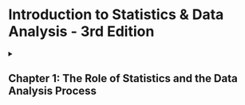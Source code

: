 # Introduction to Statistics & Data Analysis - 3rd Edition

  <details>
    <summary>
      <h2>Chapter 1: The Role of Statistics and the Data Analysis Process</h2>
    </summary>

  <p>O uso da estatística está cada vez mais disseminado no mundo atual por consequência de sua utilização e aplicação prática. Ainda assim, muitos acreditam que se trata de uma disicplina desnecessária e muitas vezes utilizada somente para fundamentar mentiras através dos dados coletados, campanhas de marketing suspiciosas, para dizer o mínimo, e narrativas sociais dos grupos sociais e econômicos dominantes. Contudo, a estatística é muito utilizada em várias áreas do conhecimento, de modo que ela se torna imprescindível em um mundo cada vez mais complexo e abarrotado de interações.</p>

  <p>Mesmo em meio à desconfianças, a estatística está se tornando mais popular entre o público que não contribui diariamente com ela. Isso porque ela dá ferramentas necessárias para pensar além do óbvio e do genérico, facilitando a compreensão dos eventos naturais e sociais e formando uma maneira de pensar para além da bestialidade social e individual. Nessa cadência, vão se formando mais e mais pessoas interessadas e pelos menos compreender sua utilidade prática.</p>

<br>
   
   ### 1.1: Three reasons to study statistics

   #### The first reason: To be informed

   <p>Para estar informado é necessário ser capaz de: Extrair informações de tabelas e gráficos; Seguir argumentos numéricos; Entender os básico de como dados devem ser reunidos, resumidos e analisados para derivar conclusões estatisticas.</p>

   #### The second reason: Making informed decisions

   <p>Para realizar julgamentos informados, é necessário: Decidir se a informação existente é adequada ou se informação adicional é necessária; Se necessário, coletar informações de um modo razoável e crítico; Resumir os dados disponíveis de um modo útil e informativo; Analisar os dados disponíveis; Derivar conclusões, tomar decisões e avaliar os de uma decisão incorreta.</p>

   #### The third reason: Evaluating decisions that affect your life

   <p>Uma compreensão de técnicas estatisticas permitirá a você questionar e avaliar decisões que afetam seu bem-estar.</p>

<br>

   ### 1.2 The Nature and Role of Variability

   <p>A Estatística é uma área do conhecimento que focar em coletar, analisar e tirar conclusões a partir de dados de um modo sensível e crítico. Um dos usos básicos de métodos estatíticos descritivos é aumentar nosso entendimento da natureza da varibilidade em uma população. Entender variabilidade nos permite distinguir entre valores comuns e incomuns. A habilidade para reconhecer valores incomuns na presenção da varibilidade é chave para a maioria dos procedimentos estatísticos e é também o que nos possibilita quantificar a chance de estar errado quando uma conclusão é baseada em dados de amostra.</p>

<br>

   ### 1.3 Statistics and the Data Analysis Process

   <p>Logo após que os dados foram coletados, o próximo passo no processo de análise de dados envolve organizar e resumir a informação. Tabelas, gráficos e resumos numéricos permitem maior entendimento e fornecem uma maneira efetiva de apresentar os dados. Métodos para organizar e resumir dados constituem a ramo da estatística conhecido como <i>Estatística descritiva</i>. Depois que os dados foram resumidos, nós frequentemente derivamos conclusões ou tomamos decisões baseadas nos dados. Isso, com frequência, envolve generalizar de um pequeno grupo de individuos ou objetos que foram estudados para um grupo bem maior. Métodos para retirar conclusões a partir de porções menores de grupos maiores é o outro ramo da estatítica conhecido como <i>Estatística inferencial</i></p>

   <p>A <b>Estatística inferencial</b> envolve generalizar a partir de uma amostra retirada de uma população. Porém, quando nós generalizamos corremos o risco de uma conclusão incorreta, pois a conclusão sobre uma população é baseada numa informação incompleta. Um aspecto importante ao desenvolver técnicas inferenciais envolve quantificar a chance de uma conclusão incorreta.</p>

   #### Definitions:

   <p>A coleção inteira de indivíduos ou objetos sobre o qual a informação precisa ser extraída é chamada de <b>população</b> de interesse. Uma <b>amostra</b> é um subconjunto da população de interesse selecionada de maneira intencional.</p>

   <p><b>Estatítica descritiva</b> é o ramo da estatística que inclui métodos para organizar e resumir dados. <b>Estatística inferencial</b> é o ramo da estatística que envolve generalizar a partir de uma amostra de uma população e avaliar a confiabilidade de tais generalizações.</p>

<br>

  ### Exercises 1.1 - 1.9

  <ol>
    <li>Give a brief definition of the terms <i>descriptive statistics</i> and <i>inferential statistics</i>.</li>
    <li>Give a brief definition of the terms <i>population</i> and <i>sample</i>.</li>
    <li>Data from a poll conducted by Travelocity led to the following estimates: Approximately 40% of travelers check work email while on vacation, about 33% take cell phones on vacation in order to stay connected with work, and about 25% bring a laptop computer on vacation (San Luis Obispo Tribune, December 1, 2005). Are the given percentages population values or were they computed from a sample?</li>
    <li>Based on a study of 2121 children between the ages of one and four, researchers at the Medical College of Wisconsin concluded that there was an association between iron deficiency and the length of time that a child is bottle-fed (Milwaukee Journal Sentinel, November 26, 2005). Describe the sample and the population of interest for this study.</li>
    <li>The student senate at a university with 15,000 students is interested in the proportion of students who favor a change in the grading system to allow for plus and minus grades (e.g., B#, B, B$, rather than just B). Two hundred students are interviewed to determine their attitude toward this proposed change. What is the population of interest? What group of students constitutes the sample in this problem?</li>
    <li>The supervisors of a rural county are interested in the proportion of property owners who support the construction of a sewer system. Because it is too costly to contact all 7000 property owners, a survey of 500 owners (selected at random) is undertaken. Describe the population and sample for this problem.</li>
    <li>Representatives of the insurance industry wished to investigate the monetary loss resulting from earthquake damage to single-family dwellings in Northridge, California, in January 1994. From the set of all single-family homes in Northridge, 100 homes were selected for inspection. Describe the population and sample for this problem.</li>
    <li>A consumer group conducts crash tests of new model cars. To determine the severity of damage to 2006 Mazda 6s resulting from a 10-mph crash into a concrete wall, the research group tests six cars of this type and assesses the amount of damage. Describe the population and sample for this problem.</li>
    <li>A building contractor has a chance to buy an oddlot of 5000 used bricks at an auction. She is interested in determining the proportion of bricks in the lot that are cracked and therefore unusable for her current project, but she does not have enough time to inspect all 5000 bricks. Instead, she checks 100 bricks to determine whether each is cracked. Describe the population and sample for this problem.</li>  
  </ol>

  ### Answers 1.1 - 1.9

  <ol>
    <li>A estatística descritiva é ramo responsável por coletar, organizar e resumir os dados de modos que eles possam ser de utilidade para o objetivo da pesquisa. A estatística inferencial é o ramo responsável por generalizar a interepretação dos agrupamento de dados a partir de uma amostra menor e representativa de um grupo consideravelmente maior.</li>
    <li>População se refere à totalidade do grupo alvo da pesquisa. Já uma amostra se refere a uma porção selecionada desse grupo.</li>
    <li>Computed from a samples?</li>
    <li>A amostra desse estudo se refere às 2121 crianças. Já a população seria todas as criança com a idade entre 1 e 4</li>
    <li>A população de interesse são os 15 mil estudantes. Já a mostra são os 200 estudantes.</li>
    <li>A população de interesse sãos 7000 fazendeiros. Já a amostra são os 500 fazendeiros.</li>
    <li>A populção de interesse são todos os proprietários das habitações em Northridge, California. Já a amostra foram os proprietários que tiveram suas casas inspecionadas.</li>
    <li></li>
    <li></li>
    
  </ol>
   
   #### 1.4 Types of Data and Some Simple Graphical Displays

   
  </details>
